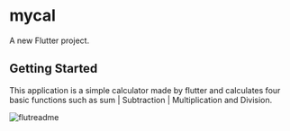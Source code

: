 # mycal

A new Flutter project.

## Getting Started

This application is a simple calculator made by flutter and calculates four basic functions such as sum | Subtraction | Multiplication and Division.


![flutreadme](https://user-images.githubusercontent.com/24864268/170688434-398b7a86-1be8-4e6f-be36-97d4e4f0c2ad.jpg)

